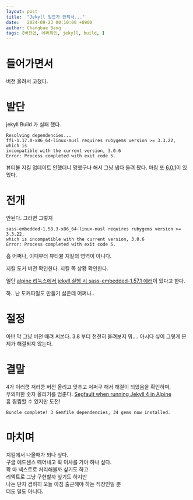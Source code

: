 ```yaml
---
layout: post
title:  "Jekyll 빌드가 안되서..."
date:   2024-09-23 00:10:00 +0900
author: Changbae Bang
tags: [버전업, 에러확인, jekyll, build, ]
---
```


# 들어가면서
버전 올려서 고쳤다.


# 발단
jekyll Build 가 실패 했다.

```
Resolving dependencies...
ffi-1.17.0-x86_64-linux-musl requires rubygems version >= 3.3.22, which is
incompatible with the current version, 3.0.6
Error: Process completed with exit code 5.
```

뷰티뷸 지킬 업데이트 안했더니 망했구나 해서 그냥 냅다 돌려 봤다.
마침 또 [6.0.1](https://github.com/daattali/beautiful-jekyll/blob/6.0.1/.github/workflows/ci.yml)이 있었다.

# 전개
안된다. 그러면 그렇지

```
sass-embedded-1.58.3-x86_64-linux-musl requires rubygems version >= 3.3.22,
which is incompatible with the current version, 3.0.6
Error: Process completed with exit code 5.
```

흠 어쩌나, 이때부터 뷰티뷸 지킬의 영역이 아니다.

지킬 도커 버전 확인한다.
지킬 쪽 상황 확인한다.

일단 [alpine 리눅스에서 jekyll 실행 시 sass-embedded-1.57.1 에러](https://mumbi.net/jekyll/fix-jekyll-build-error-in-alpine-linux/)이 있다고 한다.

하.. 난 도커파일도 만들기 싫은데 어쩌나..

# 절정

아!!! 막 그냥 버전 때려 써본다.
3.8 부터 천천히 올려보지 뭐....
아시다 싶이 그렇게 문제가 해결되지 않는다.

# 결말
4가 이러쿵 저러쿵 버전 올리고 맞추고 저쩌구 해서 해결이 되었음을 확인하며,  
무의미한 숫자 올리기를 멈춘다.
[Segfault when running Jekyll 4 in Alpine](https://github.com/jekyll/jekyll/issues/7801#issuecomment-525609325)  
흠 찝찝할 수 있지만 도전!

```
Bundle complete! 3 Gemfile dependencies, 34 gems now installed.
```


# 마치며
지킬에서 나올때가 되나 싶다.  
구글 에드센스 떼어내고 휙 이사를 가야 하나 싶다.  
확 마 넥스트로 처리해볼까 싶기도 하고  
리엑트로 그냥 구현할까 싶기도 하지만  
나는 단지 겸허히 오늘 아침 출근해야 하는 직장인일 뿐  
더도 덜도 아니다.   
